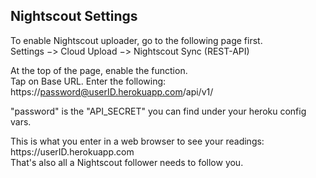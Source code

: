 ## Nightscout Settings  
  
To enable Nightscout uploader, go to the following page first.  
Settings &#8722;> Cloud Upload &#8722;> Nightscout Sync (REST-API)  

At the top of the page, enable the function.  
Tap on Base URL.  Enter the following:  
https<nolink>://password@userID.herokuapp.com/api/v1/   

"password" is the "API_SECRET" you can find under your heroku config vars.  

This is what you enter in a web browser to see your readings:  
https<nolink>://userID.herokuapp.com  
That's also all a Nightscout follower needs to follow you.  
